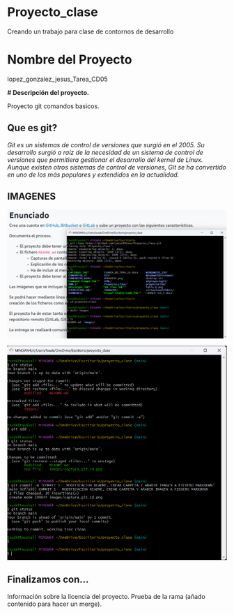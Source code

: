 # Proyecto_clase

Creando un trabajo para clase de contornos de desarrollo

# Nombre del Proyecto

lopez_gonzalez_jesus_Tarea_CD05

**# Descripción del proyecto.**

Proyecto git comandos basicos.

## Que es git?

*Git es un sistemas de control de versiones que surgió en el 2005. Su desarrollo surgió a raíz de la necesidad
de un sistema de control de versiones que permitiera gestionar el desarrollo del kernel de Linux. Aunque
existen otros sistemas de control de versiones, Git se ha convertido en uno de los más populares y extendidos
en la actualidad.*

## IMAGENES


![Captura creacion carpeta imagenes, la cual añado](images/captura_git_cd.png)

![Captura primer añadiendo primer commit](images/commit_2_a.png)

## Finalizamos con...

Información sobre la licencia del proyecto.
Prueba de la rama (añado contenido para hacer un merge).